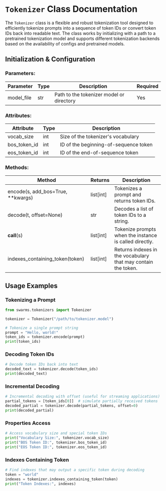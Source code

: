 # `Tokenizer` Class Documentation

The `Tokenizer` class is a flexible and robust tokenization tool designed to efficiently tokenize prompts into a sequence of token IDs or convert token IDs back into readable text. The class works by initializing with a path to a pretrained tokenization model and supports different tokenization backends based on the availability of configs and pretrained models.

## Initialization & Configuration

### Parameters:

| Parameter  | Type | Description                              | Required |
|------------|------|------------------------------------------|----------|
| model_file | str  | Path to the tokenizer model or directory | Yes      |

### Attributes:

| Attribute        | Type | Description                        |
|------------------|------|------------------------------------|
| vocab_size       | int  | Size of the tokenizer's vocabulary |
| bos_token_id     | int  | ID of the beginning-of-sequence token |
| eos_token_id     | int  | ID of the end-of-sequence token    |

### Methods:

| Method                         | Returns | Description                                                  |
|--------------------------------|---------|--------------------------------------------------------------|
| encode(s, add_bos=True, **kwargs) | list[int] | Tokenizes a prompt and returns token IDs.                   |
| decode(t, offset=None)        | str     | Decodes a list of token IDs to a string.                     |
| __call__(s)                   | list[int] | Tokenize prompts when the instance is called directly.       |
| indexes_containing_token(token) | list[int] | Returns indexes in the vocabulary that may contain the token. |

## Usage Examples

### Tokenizing a Prompt

```python
from swarms.tokenizers import Tokenizer

tokenizer = Tokenizer("/path/to/tokenizer.model")

# Tokenize a single prompt string
prompt = "Hello, world!"
token_ids = tokenizer.encode(prompt)
print(token_ids)
```

### Decoding Token IDs

```python
# Decode token IDs back into text
decoded_text = tokenizer.decode(token_ids)
print(decoded_text)
```

### Incremental Decoding

```python
# Incremental decoding with offset (useful for streaming applications)
partial_tokens = [token_ids[0]]  # simulate partially received tokens
decoded_partial = tokenizer.decode(partial_tokens, offset=0)
print(decoded_partial)
```

### Properties Access

```python
# Access vocabulary size and special token IDs
print("Vocabulary Size:", tokenizer.vocab_size)
print("BOS Token ID:", tokenizer.bos_token_id)
print("EOS Token ID:", tokenizer.eos_token_id)
```

### Indexes Containing Token

```python
# Find indexes that may output a specific token during decoding
token = "world"
indexes = tokenizer.indexes_containing_token(token)
print("Token Indexes:", indexes)
```
